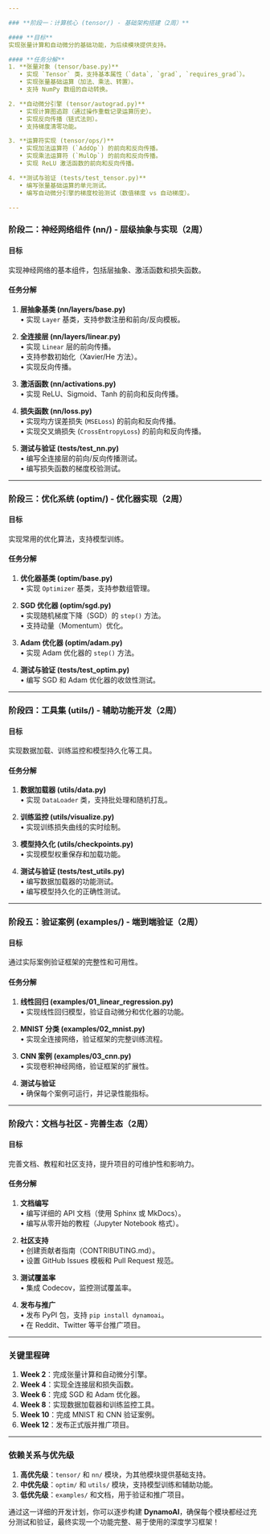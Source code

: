 ```yaml
---

### **阶段一：计算核心 (tensor/) - 基础架构搭建（2周）**

#### **目标**  
实现张量计算和自动微分的基础功能，为后续模块提供支持。

#### **任务分解**  
1. **张量对象 (tensor/base.py)**  
   • 实现 `Tensor` 类，支持基本属性（`data`, `grad`, `requires_grad`）。  
   • 实现张量基础运算（加法、乘法、转置）。  
   • 支持 NumPy 数组的自动转换。  

2. **自动微分引擎 (tensor/autograd.py)**  
   • 实现计算图追踪（通过操作重载记录运算历史）。  
   • 实现反向传播（链式法则）。  
   • 支持梯度清零功能。  

3. **运算符实现 (tensor/ops/)**  
   • 实现加法运算符 (`AddOp`) 的前向和反向传播。  
   • 实现乘法运算符 (`MulOp`) 的前向和反向传播。  
   • 实现 ReLU 激活函数的前向和反向传播。  

4. **测试与验证 (tests/test_tensor.py)**  
   • 编写张量基础运算的单元测试。  
   • 编写自动微分引擎的梯度校验测试（数值梯度 vs 自动梯度）。  

---
```


### **阶段二：神经网络组件 (nn/) - 层级抽象与实现（2周）**

#### **目标**  
实现神经网络的基本组件，包括层抽象、激活函数和损失函数。

#### **任务分解**  
1. **层抽象基类 (nn/layers/base.py)**  
   • 实现 `Layer` 基类，支持参数注册和前向/反向模板。  

2. **全连接层 (nn/layers/linear.py)**  
   • 实现 `Linear` 层的前向传播。  
   • 支持参数初始化（Xavier/He 方法）。  
   • 实现反向传播。  

3. **激活函数 (nn/activations.py)**  
   • 实现 ReLU、Sigmoid、Tanh 的前向和反向传播。  

4. **损失函数 (nn/loss.py)**  
   • 实现均方误差损失 (`MSELoss`) 的前向和反向传播。  
   • 实现交叉熵损失 (`CrossEntropyLoss`) 的前向和反向传播。  

5. **测试与验证 (tests/test_nn.py)**  
   • 编写全连接层的前向/反向传播测试。  
   • 编写损失函数的梯度校验测试。  

---

### **阶段三：优化系统 (optim/) - 优化器实现（2周）**

#### **目标**  
实现常用的优化算法，支持模型训练。

#### **任务分解**  
1. **优化器基类 (optim/base.py)**  
   • 实现 `Optimizer` 基类，支持参数组管理。  

2. **SGD 优化器 (optim/sgd.py)**  
   • 实现随机梯度下降（SGD）的 `step()` 方法。  
   • 支持动量（Momentum）优化。  

3. **Adam 优化器 (optim/adam.py)**  
   • 实现 Adam 优化器的 `step()` 方法。  

4. **测试与验证 (tests/test_optim.py)**  
   • 编写 SGD 和 Adam 优化器的收敛性测试。  

---

### **阶段四：工具集 (utils/) - 辅助功能开发（2周）**

#### **目标**  
实现数据加载、训练监控和模型持久化等工具。

#### **任务分解**  
1. **数据加载器 (utils/data.py)**  
   • 实现 `DataLoader` 类，支持批处理和随机打乱。  

2. **训练监控 (utils/visualize.py)**  
   • 实现训练损失曲线的实时绘制。  

3. **模型持久化 (utils/checkpoints.py)**  
   • 实现模型权重保存和加载功能。  

4. **测试与验证 (tests/test_utils.py)**  
   • 编写数据加载器的功能测试。  
   • 编写模型持久化的正确性测试。  

---

### **阶段五：验证案例 (examples/) - 端到端验证（2周）**

#### **目标**  
通过实际案例验证框架的完整性和可用性。

#### **任务分解**  
1. **线性回归 (examples/01_linear_regression.py)**  
   • 实现线性回归模型，验证自动微分和优化器的功能。  

2. **MNIST 分类 (examples/02_mnist.py)**  
   • 实现全连接网络，验证框架的完整训练流程。  

3. **CNN 案例 (examples/03_cnn.py)**  
   • 实现卷积神经网络，验证框架的扩展性。  

4. **测试与验证**  
   • 确保每个案例可运行，并记录性能指标。  

---

### **阶段六：文档与社区 - 完善生态（2周）**

#### **目标**  
完善文档、教程和社区支持，提升项目的可维护性和影响力。

#### **任务分解**  
1. **文档编写**  
   • 编写详细的 API 文档（使用 Sphinx 或 MkDocs）。  
   • 编写从零开始的教程（Jupyter Notebook 格式）。  

2. **社区支持**  
   • 创建贡献者指南（CONTRIBUTING.md）。  
   • 设置 GitHub Issues 模板和 Pull Request 规范。  

3. **测试覆盖率**  
   • 集成 Codecov，监控测试覆盖率。  

4. **发布与推广**  
   • 发布 PyPI 包，支持 `pip install dynamoai`。  
   • 在 Reddit、Twitter 等平台推广项目。  

---

### **关键里程碑**  
1. **Week 2**：完成张量计算和自动微分引擎。  
2. **Week 4**：实现全连接层和损失函数。  
3. **Week 6**：完成 SGD 和 Adam 优化器。  
4. **Week 8**：实现数据加载器和训练监控工具。  
5. **Week 10**：完成 MNIST 和 CNN 验证案例。  
6. **Week 12**：发布正式版并推广项目。  

---

### **依赖关系与优先级**  
1. **高优先级**：`tensor/` 和 `nn/` 模块，为其他模块提供基础支持。  
2. **中优先级**：`optim/` 和 `utils/` 模块，支持模型训练和辅助功能。  
3. **低优先级**：`examples/` 和文档，用于验证和推广项目。  

通过这一详细的开发计划，你可以逐步构建 **DynamoAI**，确保每个模块都经过充分测试和验证，最终实现一个功能完整、易于使用的深度学习框架！
